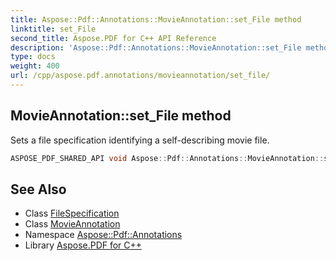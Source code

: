 ```yaml
---
title: Aspose::Pdf::Annotations::MovieAnnotation::set_File method
linktitle: set_File
second_title: Aspose.PDF for C++ API Reference
description: 'Aspose::Pdf::Annotations::MovieAnnotation::set_File method. Sets a file specification identifying a self-describing movie file in C++.'
type: docs
weight: 400
url: /cpp/aspose.pdf.annotations/movieannotation/set_file/
---
```

## MovieAnnotation::set_File method


Sets a file specification identifying a self-describing movie file.

```cpp
ASPOSE_PDF_SHARED_API void Aspose::Pdf::Annotations::MovieAnnotation::set_File(System::SharedPtr<FileSpecification> value)
```

## See Also

* Class [FileSpecification](../../../aspose.pdf/filespecification/)
* Class [MovieAnnotation](../)
* Namespace [Aspose::Pdf::Annotations](../../)
* Library [Aspose.PDF for C++](../../../)
